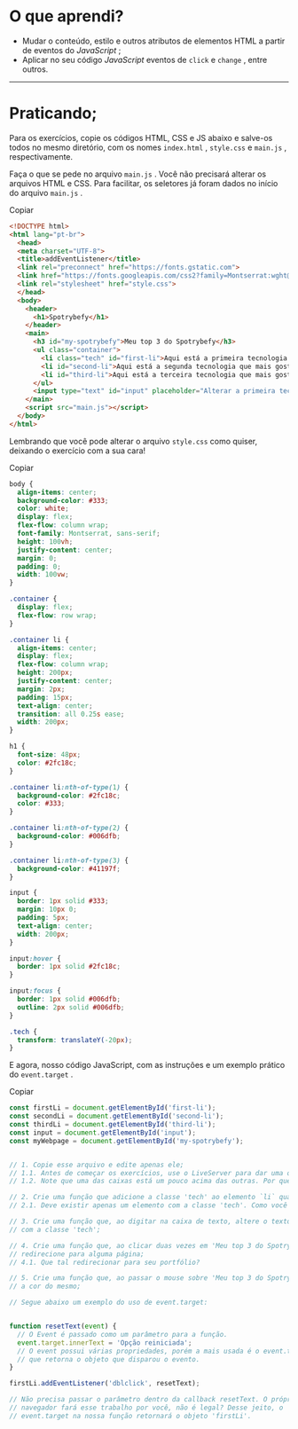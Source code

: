 # O que aprendi?

- Mudar o conteúdo, estilo e outros atributos de elementos HTML a partir de eventos do *JavaScript* ;
- Aplicar no seu código *JavaScript* eventos de `click` e `change` , entre outros.

------

# Praticando;

Para os exercícios, copie os códigos HTML, CSS e JS abaixo e salve-os todos no mesmo diretório, com os nomes `index.html` , `style.css` e `main.js` , respectivamente.

Faça o que se pede no arquivo `main.js` . Você não precisará alterar os arquivos HTML e CSS. Para facilitar, os seletores já foram dados no início do arquivo `main.js` .

Copiar

```html
<!DOCTYPE html>
<html lang="pt-br">
  <head>
  <meta charset="UTF-8">
  <title>addEventListener</title>
  <link rel="preconnect" href="https://fonts.gstatic.com">
  <link href="https://fonts.googleapis.com/css2?family=Montserrat:wght@400;900&display=swap" rel="stylesheet">
  <link rel="stylesheet" href="style.css">
  </head>
  <body>
    <header> 
      <h1>Spotrybefy</h1>
    </header>
    <main>
      <h3 id="my-spotrybefy">Meu top 3 do Spotrybefy</h3>
      <ul class="container">
        <li class="tech" id="first-li">Aqui está a primeira tecnologia que mais gostei.</li>
        <li id="second-li">Aqui está a segunda tecnologia que mais gostei.</li>
        <li id="third-li">Aqui está a terceira tecnologia que mais gostei.</li>
      </ul>
      <input type="text" id="input" placeholder="Alterar a primeira tecnologia">      
    </main>
    <script src="main.js"></script>
  </body>
</html>
```

Lembrando que você pode alterar o arquivo `style.css` como quiser, deixando o exercício com a sua cara!

Copiar

```css
body {
  align-items: center;
  background-color: #333;
  color: white;
  display: flex;
  flex-flow: column wrap;
  font-family: Montserrat, sans-serif;
  height: 100vh;
  justify-content: center;
  margin: 0;
  padding: 0;
  width: 100vw;
}

.container {
  display: flex;
  flex-flow: row wrap;
}

.container li {
  align-items: center;
  display: flex;
  flex-flow: column wrap;
  height: 200px;
  justify-content: center;
  margin: 2px;
  padding: 15px;
  text-align: center;
  transition: all 0.25s ease;
  width: 200px;
}

h1 {
  font-size: 48px;
  color: #2fc18c;
}

.container li:nth-of-type(1) {
  background-color: #2fc18c;
  color: #333;
}

.container li:nth-of-type(2) {
  background-color: #006dfb;
}

.container li:nth-of-type(3) {
  background-color: #41197f;
}

input {
  border: 1px solid #333;
  margin: 10px 0;
  padding: 5px;
  text-align: center;
  width: 200px;
}

input:hover {
  border: 1px solid #2fc18c;
}

input:focus {
  border: 1px solid #006dfb;
  outline: 2px solid #006dfb;
}

.tech {
  transform: translateY(-20px);
}
```

E agora, nosso código JavaScript, com as instruções e um exemplo prático do `event.target` .

Copiar

```js
const firstLi = document.getElementById('first-li');
const secondLi = document.getElementById('second-li');
const thirdLi = document.getElementById('third-li');
const input = document.getElementById('input');
const myWebpage = document.getElementById('my-spotrybefy');


// 1. Copie esse arquivo e edite apenas ele;
// 1.1. Antes de começar os exercícios, use o LiveServer para dar uma olhada em como está a página no navegador.
// 1.2. Note que uma das caixas está um pouco acima das outras. Por que isso ocorre?

// 2. Crie uma função que adicione a classe 'tech' ao elemento `li` quando for clicado.
// 2.1. Deve existir apenas um elemento com a classe 'tech'. Como você faz isso?

// 3. Crie uma função que, ao digitar na caixa de texto, altere o texto do elemento
// com a classe 'tech';

// 4. Crie uma função que, ao clicar duas vezes em 'Meu top 3 do Spotrybefy', ele
// redirecione para alguma página;
// 4.1. Que tal redirecionar para seu portfólio?

// 5. Crie uma função que, ao passar o mouse sobre 'Meu top 3 do Spotrybefy', altere
// a cor do mesmo;

// Segue abaixo um exemplo do uso de event.target:


function resetText(event) {
  // O Event é passado como um parâmetro para a função.
  event.target.innerText = 'Opção reiniciada';
  // O event possui várias propriedades, porém a mais usada é o event.target,
  // que retorna o objeto que disparou o evento.
}

firstLi.addEventListener('dblclick', resetText);

// Não precisa passar o parâmetro dentro da callback resetText. O próprio
// navegador fará esse trabalho por você, não é legal? Desse jeito, o
// event.target na nossa função retornará o objeto 'firstLi'.
```